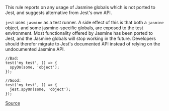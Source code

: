 This rule reports on any usage of Jasmine globals which is not ported to Jest,
and suggests alternative from Jest's own API.

`jest` uses `jasmine` as a test runner. A side effect of this is that both a
`jasmine` object, and some jasmine-specific globals, are exposed to the test
environment. Most functionality offered by Jasmine has been ported to Jest, and
the Jasmine globals will stop working in the future. Developers should therefor
migrate to Jest's documented API instead of relying on the undocumented Jasmine
API.

```
//Bad:
test('my test', () => {
  spyOn(some, 'object');
});

//Good:
test('my test', () => {
  jest.spyOn(some, 'object');
});
```

[Source](https://github.com/jest-community/eslint-plugin-jest/blob/7707e1449e44d24de3507c0653fd5f3a9e3c0735/docs/rules/no-jasmine-globals.md)
